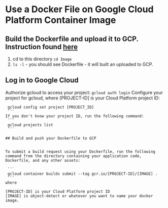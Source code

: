 # Use a Docker File on Google Cloud Platform Container Image
 
## Build the Dockerfile and upload it to GCP.  Instruction found [here](https://cloud.google.com/container-builder/docs/quickstarts/dockerfile)

1.  cd to this directory `cd Image`
2.  `ls -l` - you should see Dockerfile - it will built an uploaded to GCP.

## Log in to Google Cloud

Authorize gcloud to access your project:
    ```
    gcloud auth login
    ```
Configure your project for gcloud, where [PROJECT-ID] is your Cloud Platform project ID:
   ```
    gcloud config set project [PROJECT_ID]
    ```
If you don't know your project ID, run the following command:
    ```
    gcloud projects list
    ```

## Build and push your Dockerfile to GCP


To submit a build request using your Dockerfile, run the following command from the directory containing your application code, Dockerfile, and any other assets:

    ```
    gcloud container builds submit --tag gcr.io/[PROJECT-ID]/[IMAGE] .
    ```
where

[PROJECT-ID] is your Cloud Platform project ID
[IMAGE] is object-detect or whatever you want to name your docker image.

     






    